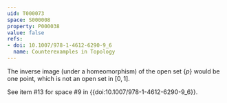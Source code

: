 ```yaml
---
uid: T000073
space: S000008
property: P000038
value: false
refs:
- doi: 10.1007/978-1-4612-6290-9_6
  name: Counterexamples in Topology
---
```


The inverse image (under a homeomorphism) of the open set $\{p\}$ would be one point, which is not an open set in $[0,1]$.

See item #13 for space #9 in {{doi:10.1007/978-1-4612-6290-9_6}}.
